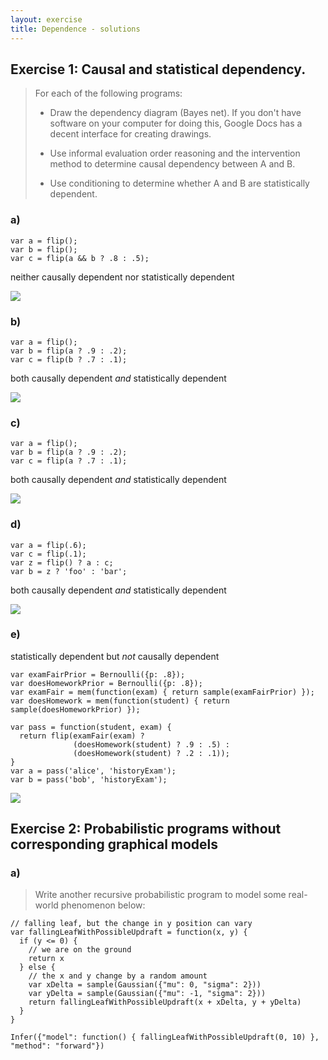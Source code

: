 ```yaml
---
layout: exercise
title: Dependence - solutions
---
```


## Exercise 1: Causal and statistical dependency.

> For each of the following programs:
> 
> * Draw the dependency diagram (Bayes net). If you don't have software on your computer for doing this, Google Docs has a decent interface for creating drawings.
> 
> * Use informal evaluation order reasoning and the intervention method to determine causal dependency between A and B.
> 
> * Use conditioning to determine whether A and B are statistically dependent.

### a)

~~~~ 
var a = flip();
var b = flip();
var c = flip(a && b ? .8 : .5);
~~~~

neither causally dependent nor statistically dependent

![](../assets/img/04_01_a.png)

### b)

~~~~ 
var a = flip();
var b = flip(a ? .9 : .2);
var c = flip(b ? .7 : .1);
~~~~

both causally dependent *and* statistically dependent

![](../assets/img/04_01_b.png)

### c)

~~~~ 
var a = flip();
var b = flip(a ? .9 : .2);
var c = flip(a ? .7 : .1);
~~~~

both causally dependent *and* statistically dependent

![](../assets/img/04_01_c.png)

### d)

~~~~ 
var a = flip(.6);
var c = flip(.1);
var z = flip() ? a : c;
var b = z ? 'foo' : 'bar';
~~~~

both causally dependent *and* statistically dependent

![](../assets/img/04_01_d.png)

### e)

statistically dependent but *not* causally dependent

~~~~ 
var examFairPrior = Bernoulli({p: .8});
var doesHomeworkPrior = Bernoulli({p: .8});
var examFair = mem(function(exam) { return sample(examFairPrior) });
var doesHomework = mem(function(student) { return sample(doesHomeworkPrior) });

var pass = function(student, exam) {
  return flip(examFair(exam) ?
              (doesHomework(student) ? .9 : .5) :
              (doesHomework(student) ? .2 : .1));
}
var a = pass('alice', 'historyExam');
var b = pass('bob', 'historyExam');
~~~~

![](../assets/img/04_01_e.png)

<!-- *Note:* Bayes nets often use plate notation for repeated structure across multiple entities (e.g. students and exams), but there is no standard notation for repeated structure when the repetitions are not nested. That is, `doesHomework` is memoized to `student` and `examFair` is memoized to `exam`. But for each `student`-`exam` pair we have a different value for `pass`. We can't represent that kind of shared structure in a Bayes net. -->

## Exercise 2: Probabilistic programs without corresponding graphical models

### a) 

> Write another recursive probabilistic program to model some real-world phenomenon below:

~~~~
// falling leaf, but the change in y position can vary
var fallingLeafWithPossibleUpdraft = function(x, y) {
  if (y <= 0) {
    // we are on the ground
    return x
  } else {
    // the x and y change by a random amount
    var xDelta = sample(Gaussian({"mu": 0, "sigma": 2}))
    var yDelta = sample(Gaussian({"mu": -1, "sigma": 2}))
    return fallingLeafWithPossibleUpdraft(x + xDelta, y + yDelta)
  }
}

Infer({"model": function() { fallingLeafWithPossibleUpdraft(0, 10) }, "method": "forward"})
~~~~
